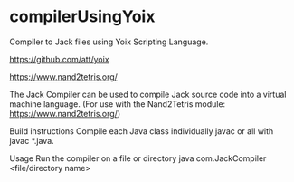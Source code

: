 # compilerUsingYoix
Compiler to Jack files using Yoix Scripting Language.

https://github.com/att/yoix

https://www.nand2tetris.org/

The Jack Compiler can be used to compile Jack source code into a virtual machine language. (For use with the Nand2Tetris module: https://www.nand2tetris.org/)

Build instructions
Compile each Java class individually javac <javaclass> or all with javac *.java.

Usage
Run the compiler on a file or directory java com.JackCompiler <file/directory name>

  
